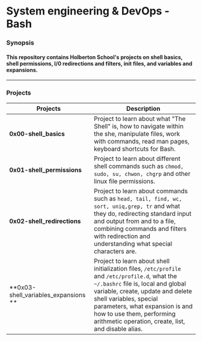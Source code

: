 # System engineering & DevOps - Bash
### Synopsis
#### This repository contains Holberton School's projects on shell basics, shell permissions, I/0 redirections and filters, init files, and variables and expansions.
-------------------
### Projects
| Projects | Description |
| -------- | ----------- |
|**0x00-shell_basics**| Project to learn about what "The Shell" is, how to navigate within the she, manipulate files, work with commands, read man pages, keyboard shortcuts for Bash. |
|**0x01-shell_permissions**| Project to learn about different shell commands such as `chmod, sudo, su, chwon, chgrp` and other linux file permissions.|
|**0x02-shell_redirections**| Project to learn about commands such as `head, tail, find, wc, sort, uniq,grep, tr` and what they do, redirecting standard input and output from and to a file, combining commands and filters with redirection and understanding what special characters are.|
|**0x03-shell_variables_expansions **| Project to learn about shell initialization files, `/etc/profile` and `/etc/profile.d`, what the `~/.bashrc` file is, local and global variable, create, update and delete shell variables, special parameters, what expansion is and how to use them, performing arithmetic operation, create, list, and disable alias.|
